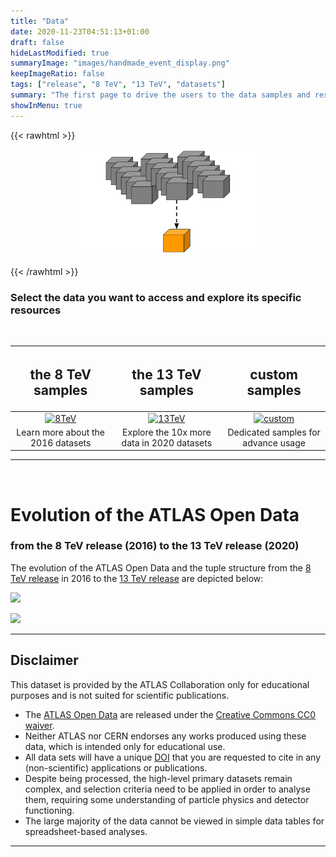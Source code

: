 ```yaml
---
title: "Data"
date: 2020-11-23T04:51:13+01:00
draft: false
hideLastModified: true
summaryImage: "images/handmade_event_display.png"
keepImageRatio: false
tags: ["release", "8 TeV", "13 TeV", "datasets"]
summary: "The first page to drive the users to the data samples and resources"
showInMenu: true
---
```


{{< rawhtml >}}
<script async src="https://unpkg.com/mermaid@8.2.3/dist/mermaid.min.js"></script>

<CENTER>

<img src="images/figure-data-release.png" width="60%" alt="histogram-gif">

</CENTER>

{{< /rawhtml >}}

### Select the data you want to access and explore its specific resources

&nbsp;

| <h2><b>the 8 TeV samples</b></h2> | <h2><b>the 13 TeV samples</b></h2> | <h2><b>custom samples</b></h2> |
| :---:        |          :---: | :---:        |
| [![8TeV](http://opendata.atlas.cern/DataAndTools/pictures/handmade_WAnalysis.png)](../samples-8tev/) | [![13TeV](http://opendata.atlas.cern/DataAndTools/pictures/handmade_externals_friends.png)](../samples-13tev/) | [![custom](http://opendata.atlas.cern/DataAndTools/pictures/handmade_ZAnalysis_trans.png)](../samples-custom/) |
| Learn more about the 2016 datasets        | Explore the 10x more data in 2020 datasets        | Dedicated samples for advance usage        |
---


&nbsp;

# Evolution of the ATLAS Open Data
### from the 8 TeV release (2016) to the 13 TeV release (2020)

The evolution of the ATLAS Open Data and the tuple structure from the [8 TeV release](http://opendata.cern.ch/search?page=1&size=20&experiment=ATLAS&collision_energy=8TeV&collision_type=pp) in 2016 to the [13 TeV release](./files.md) are depicted below:

![](http://opendata.atlas.cern/release/2020/documentation/datasets/pictures/fig_13a.png)

![](http://opendata.atlas.cern/release/2020/documentation/datasets/pictures/fig_13c.png)

---

## <a name="atlas-disclaimer">Disclaimer</a>
This dataset is provided by the ATLAS Collaboration only for educational purposes and is not suited for scientific publications.
* The [ATLAS Open Data](http://opendata.atlas.cern) are released under the [Creative Commons CC0 waiver](http://creativecommons.org/publicdomain/zero/1.0/).
* Neither ATLAS nor CERN endorses any works produced using these data, which is intended only for educational use.
* All data sets will have a unique [DOI](https://en.wikipedia.org/wiki/Digital_object_identifier) that you are requested to cite in any (non-scientific) applications or publications.
* Despite being processed, the high-level primary datasets remain complex, and selection criteria need to be applied in order to analyse them, requiring some understanding of particle physics and detector functioning.
* The large majority of the data cannot be viewed in simple data tables for spreadsheet-based analyses.

---
